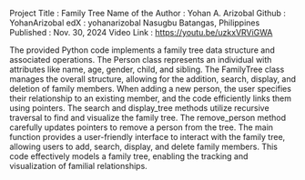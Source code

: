 Project Title : Family Tree
Name of the Author : Yohan A. Arizobal
Github : YohanArizobal edX : yohanarizobal
Nasugbu Batangas, Philippines
Published : Nov. 30, 2024
Video Link : https://youtu.be/uzkxVRViGWA


The provided Python code implements a family tree data structure and associated operations. The Person class represents an individual with attributes like name, age, gender, child, and sibling. The FamilyTree class manages the overall structure, allowing for the addition, search, display, and deletion of family members. When adding a new person, the user specifies their relationship to an existing member, and the code efficiently links them using pointers. The search and display_tree methods utilize recursive traversal to find and visualize the family tree. The remove_person method carefully updates pointers to remove a person from the tree. The main function provides a user-friendly interface to interact with the family tree, allowing users to add, search, display, and delete family members. This code effectively models a family tree, enabling the tracking and visualization of familial relationships.